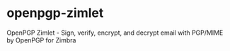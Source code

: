 # openpgp-zimlet
 OpenPGP Zimlet - Sign, verify, encrypt, and decrypt email with PGP/MIME by OpenPGP for Zimbra 
